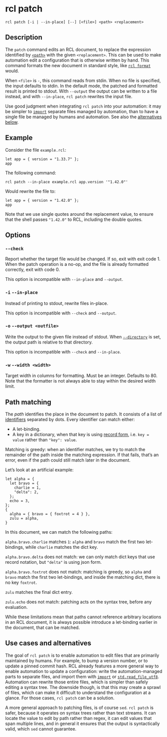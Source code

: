 # rcl patch

    rcl patch [-i | --in-place] [--] [<file>] <path> <replacement>

## Description

The `patch` command edits an <abbr>RCL</abbr> document, to replace the
expression identified by [`<path>`](#path-matching) with the given
`<replacement>`. This can be used to make automation edit a configuration that
is otherwise written by hand. This command formats the new document in standard
style, like [`rcl format`](rcl_format.md) would.

When `<file>` is `-`, this command reads from stdin. When no file is specified,
the input defaults to stdin. In the default mode, the patched and formatted
result is printed to stdout. With `--output` the output can be written to a file
instead, and with `--in-place`, `rcl patch` rewrites the input file.

Use good judgment when integrating `rcl patch` into your automation: it may be
simpler to [`import`](syntax.md#imports) separate files managed by automation,
than to have a single file be managed by humans and automation. See also the
[alternatives below](#alternatives).

## Example

Consider the file `example.rcl`:

```rcl
let app = { version = "1.33.7" };
app
```

The following command:

```
rcl patch --in-place example.rcl app.version '"1.42.0"'
```

Would rewrite the file to:

```rcl
let app = { version = "1.42.0" };
app
```

Note that we use single quotes around the replacement value, to ensure that the
shell passes `"1.42.0"` to <abbr>RCL</abbr>, including the double quotes.

## Options

### `--check`

Report whether the target file would be changed. If so, exit with exit code 1.
When the patch operation is a no-op, and the file is already formatted correctly,
exit with code 0.

This option is incompatible with `--in-place` and `--output`.

### `-i` `--in-place`

Instead of printing to stdout, rewrite files in-place.

This option is incompatible with `--check` and `--output`.

### `-o` `--output <outfile>`

Write the output to the given file instead of stdout. When [`--directory`][dir]
is set, the output path is relative to that directory.

This option is incompatible with `--check` and `--in-place`.

[dir]: rcl.md#-c-directory-dir

### `-w` `--width <width>`

Target width in columns for formatting. Must be an integer. Defaults to 80. Note
that the formatter is not always able to stay within the desired width limit.


## Path matching

The _path_ identifies the place in the document to patch. It consists of a list
of [identifiers][ident] separated by dots. Every identifier can match either:

* A let-binding.
* A key in a dictionary, when that key is using [record form][dict],
  i.e. `key = value` rather than `"key": value`.

[ident]: syntax.md#identifiers
[dict]: syntax.md#dictionaries

Matching is greedy: when an identifier matches, we try to match the remainder
of the path inside the matching expression. If that fails, that’s an error, even
if the path could still match later in the document.

Let’s look at an artificial example:

```rcl
let alpha = {
  let bravo = {
    charlie = 1,
    "delta": 2,
  };
  echo = 3,
};
{
  alpha = { bravo = { foxtrot = 4 } },
  zulu = alpha,
}
```

In this document, we can match the following paths:

`alpha.bravo.charlie` matches `1`: `alpha` and `bravo` match the first two
let-bindings, while `charlie` matches the dict key.

`alpha.bravo.delta` does not match: we can only match dict keys that use record
notation, but `"delta"` is using json form.

`alpha.bravo.foxtrot` does not match: matching is greedy, so `alpha` and `bravo`
match the first two let-bindings, and inside the matching dict, there is no key
`foxtrot`.

`zulu` matches the final dict entry.

`zulu.echo` does not match: patching acts on the syntax tree, before any evaluation.

While these limitations mean that paths cannot reference arbitrary locations in
an <abbr>RCL</abbr> document, it is always possible introduce a let-binding
earlier in the document, that can be matched.

## Use cases and alternatives

The goal of `rcl patch` is to enable automation to edit files that are primarily
maintained by humans. For example, to bump a version number, or to update a
pinned commit hash. RCL already features a more general way to enable automation
to update a configuration: write the automation-managed parts to separate files,
and import them with [`import`](syntax.md#imports) or [`std.read_file_utf8`](stdlib.md#read_file_utf8).
Automation can rewrite those entire files, which is simpler than safely editing
a syntax tree. The downside though, is that this may create a sprawl of files,
which can make it difficult to understand the configuration at a glance. For
those cases, `rcl patch` can be a solution.

A more general approach to patching files, is of course `sed`. `rcl patch` is
safer, because it operates on syntax trees rather than text streams. It can
locate the value to edit by path rather than regex, it can edit values that span
multiple lines, and in general it ensures that the output is syntactically valid,
which `sed` cannot guarantee.
